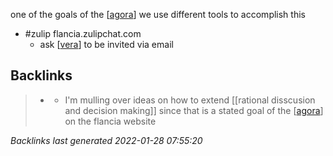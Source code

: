 one of the goals of the [[agora]] we use different tools to accomplish this

- #zulip flancia.zulipchat.com
	- ask [[vera]] to be invited via email

[//begin]: # "Autogenerated link references for markdown compatibility"
[agora]: agora.md "agora"
[vera]: logseq/pages/vera.md "vera"
[//end]: # "Autogenerated link references"

## Backlinks

> - [](2021-05-03.md)
>   - I'm mulling over ideas on how to extend [[rational disscusion and decision making]] since that is a stated goal of the [[agora]] on the flancia website

_Backlinks last generated 2022-01-28 07:55:20_
